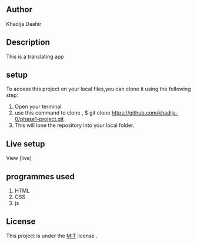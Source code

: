 
## Author

Khadija Daahir

## Description

This is a translating app

## setup


To access this project on your local files,you can clone it using the following step:
1. Open your terminal
2. use this command to clone , $ git clone  https://github.com/khadija-0/phase1-project.git
3. This will lone the repository into your local folder.

## Live setup
View [live]

## programmes used
1. HTML
2. CSS
3. js

## License
This  project is under the  [MIT](License)
license .
